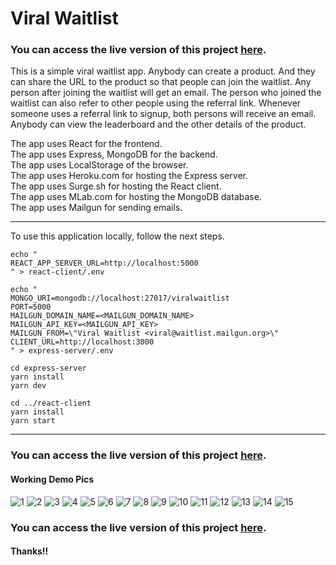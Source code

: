 # Viral Waitlist

### You can access the live version of this project [here](https://viral-waitlist.surge.sh/).  

This is a simple viral waitlist app. Anybody can create a product. And they can share the URL to the product so that people can join the waitlist. Any person after joining the waitlist will get an email. The person who joined the waitlist can also refer to other people using the referral link. Whenever someone uses a referral link to signup, both persons will receive an email. Anybody can view the leaderboard and the other details of the product.  

The app uses React for the frontend.  
The app uses Express, MongoDB for the backend.  
The app uses LocalStorage of the browser.  
The app uses Heroku.com for hosting the Express server.  
The app uses Surge.sh for hosting the React client.  
The app uses MLab.com for hosting the MongoDB database.  
The app uses Mailgun for sending emails.

---
To use this application locally, follow the next steps.  

```
echo "
REACT_APP_SERVER_URL=http://localhost:5000
" > react-client/.env  

echo "
MONGO_URI=mongodb://localhost:27017/viralwaitlist
PORT=5000
MAILGUN_DOMAIN_NAME=<MAILGUN_DOMAIN_NAME>
MAILGUN_API_KEY=<MAILGUN_API_KEY>
MAILGUN_FROM=\"Viral Waitlist <viral@waitlist.mailgun.org>\"
CLIENT_URL=http://localhost:3000
" > express-server/.env

cd express-server
yarn install
yarn dev

cd ../react-client
yarn install
yarn start
```
---

### You can access the live version of this project [here](https://viral-waitlist.surge.sh/).


#### Working Demo Pics
![1](https://raw.githubusercontent.com/s-xync/viral-waitlist/master/pics/Screen%20Shot%202019-11-24%20at%203.56.38%20PM.png)
![2](https://raw.githubusercontent.com/s-xync/viral-waitlist/master/pics/Screen%20Shot%202019-11-24%20at%203.57.05%20PM.png)
![3](https://raw.githubusercontent.com/s-xync/viral-waitlist/master/pics/Screen%20Shot%202019-11-24%20at%203.58.02%20PM.png)
![4](https://raw.githubusercontent.com/s-xync/viral-waitlist/master/pics/Screen%20Shot%202019-11-24%20at%203.58.24%20PM.png)
![5](https://raw.githubusercontent.com/s-xync/viral-waitlist/master/pics/Screen%20Shot%202019-11-24%20at%203.58.44%20PM.png)
![6](https://raw.githubusercontent.com/s-xync/viral-waitlist/master/pics/Screen%20Shot%202019-11-24%20at%204.03.22%20PM.png)
![7](https://raw.githubusercontent.com/s-xync/viral-waitlist/master/pics/Screen%20Shot%202019-11-24%20at%204.03.43%20PM.png)
![8](https://raw.githubusercontent.com/s-xync/viral-waitlist/master/pics/Screen%20Shot%202019-11-24%20at%204.04.05%20PM.png)
![9](https://raw.githubusercontent.com/s-xync/viral-waitlist/master/pics/Screen%20Shot%202019-11-24%20at%204.04.41%20PM.png)
![10](https://raw.githubusercontent.com/s-xync/viral-waitlist/master/pics/Screen%20Shot%202019-11-24%20at%204.05.55%20PM.png)
![11](https://raw.githubusercontent.com/s-xync/viral-waitlist/master/pics/Screen%20Shot%202019-11-25%20at%203.48.04%20PM.png)
![12](https://raw.githubusercontent.com/s-xync/viral-waitlist/master/pics/Screen%20Shot%202019-11-24%20at%204.06.52%20PM.png)
![13](https://raw.githubusercontent.com/s-xync/viral-waitlist/master/pics/Screen%20Shot%202019-11-24%20at%204.07.41%20PM.png)
![14](https://raw.githubusercontent.com/s-xync/viral-waitlist/master/pics/Screen%20Shot%202019-11-24%20at%204.08.19%20PM.png)
![15](https://raw.githubusercontent.com/s-xync/viral-waitlist/master/pics/Screen%20Shot%202019-11-25%20at%203.57.47%20PM.png)


### You can access the live version of this project [here](https://viral-waitlist.surge.sh/).

#### Thanks!!
